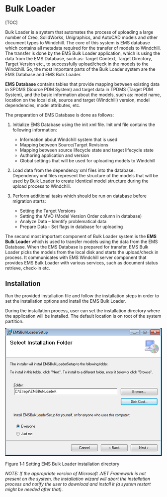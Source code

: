 # Bulk Loader

[TOC]

Bulk Loader is a system that automates the process of uploading a large number of Creo, SolidWorks, Unigraphics, and AutoCAD models and other document types to Windchill. The core of this system is EMS database which contains all metadata required for the transfer of models to Windchill. The transfer is done by the EMS Bulk Loader application, which is using the data from the EMS Database, such as: Target Context, Target Directory, Target Version etc., to successfully upload/check in the models to the Windchill. So, the most important parts of the Bulk Loader system are the EMS Database and EMS Bulk Loader.

**EMS Database** contains tables that provide mapping between existing data in SPDMS (Source PDM System) and target data in TPDMS (Target PDM System), and the basic information about the models, such as: model name, location on the local disk, source and target (Windchill) version, model dependencies, model attributes, etc.

The preparation of EMS Database is done as follows:

1. Initialize EMS Database using the init xml file. Init xml file contains the following information:
   - Information about Windchill system that is used
   - Mapping between Source/Target Revisions
   - Mapping between source lifecycle state and target lifecycle state
   - Authoring application and version
   - Global settings that will be used for uploading models to Windchill

2. Load data from the dependency xml files into the database. Dependency xml files represent the structure of the models that will be used by Bulk Loader to create identical model structure during the upload process to Windchill.

3. Perform additional tasks which should be run on database before migration starts:
   - Setting the Target Versions
   - Setting the MVO (Model Version Order column in database)
   - Analyze Data – Identify problematical data
   - Prepare Data - Set flags in database for uploading

The second most important component of Bulk Loader system is the **EMS Bulk Loader** which is used to transfer models using the data from the EMS Database. When the EMS Database is prepared for transfer, EMS Bulk Loader picks the models from the local disk and starts the upload/check in process. It communicates with EMS Windchill server component that provides EMS Bulk Loader with various services, such as document status retrieve, check-in etc. 

## Installation

Run the provided installation file and follow the installation steps in order to set the installation options and install the EMS Bulk Loader.

During the installation process, user can set the installation directory where the application will be installed. The default location is on root of the system partition.

![Figure](Figures/img001.png)

Figure 1‑1 Setting EMS Bulk Loader installation directory

*NOTE: If the appropriate version of Microsoft .NET Framework is not present on the system, the installation wizard will abort the installation process and notify the user to download and install it (a system restart might be needed after that).*